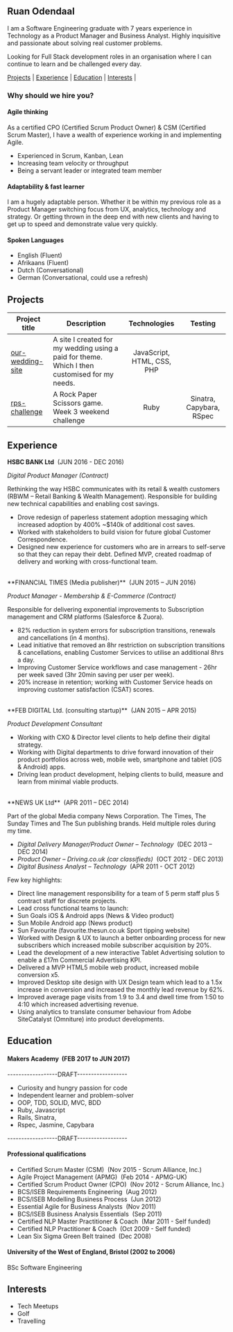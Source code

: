 ## Ruan Odendaal

I am a Software Engineering graduate with 7 years experience in Technology as a Product Manager and Business Analyst. Highly inquisitive and passionate about solving real customer problems.

Looking for Full Stack development roles in an organisation where I can continue to learn and be challenged every day.

[Projects](#projects) | [Experience](#experience) | [Education](#education) | [Interests](#interests) |

### Why should we hire you?

#### Agile thinking

As a certified CPO (Certified Scrum Product Owner) & CSM (Certified Scrum Master), I have a wealth of experience working in and implementing Agile.

- Experienced in Scrum, Kanban, Lean
- Increasing team velocity or throughput
- Being a servant leader or integrated team member

#### Adaptability & fast learner

I am a hugely adaptable person. Whether it be within my previous role as a Product Manager switching focus from UX, analytics, technology and strategy. Or getting thrown in the deep end with new clients and having to get up to speed and demonstrate value very quickly.

#### Spoken Languages

- English 	(Fluent)
- Afrikaans	(Fluent)
- Dutch 		(Conversational)
- German 	(Conversational, could use a refresh)

## Projects
Project title  | Description | Technologies | Testing
------------- | ------------------------------	| :-------------: | :-------------: |
[our-wedding-site](https://github.com/ruanodendaal/our-wedding-site) |  A site I created for my wedding using a paid for theme. Which I then customised for my needs. | JavaScript, HTML, CSS, PHP |
[rps-challenge](https://github.com/ruanodendaal/rps-challenge) | A Rock Paper Scissors game. Week 3 weekend challenge | Ruby | Sinatra, Capybara, RSpec

## Experience

**HSBC BANK Ltd** &nbsp;(JUN 2016 - DEC 2016)

*Digital Product Manager (Contract)*

Rethinking the way HSBC communicates with its retail & wealth customers (RBWM – Retail Banking & Wealth Management). Responsible for building new technical capabilities and enabling cost savings.

- Drove redesign of paperless statement adoption messaging which increased adoption by 400% ~$140k of additional cost saves.
- Worked with stakeholders to build vision for future global Customer Correspondence.
- Designed new experience for customers who are in arrears to self-serve so that they can repay their debt. Defined MVP, created roadmap of delivery and working with cross-functional team.

<br>
**FINANCIAL TIMES (Media publisher)** &nbsp;(JUN 2015 – JUN 2016)

*Product Manager - Membership & E-Commerce (Contract)*

Responsible for delivering exponential improvements to Subscription management and CRM platforms (Salesforce & Zuora).

- 82% reduction in system errors for subscription transitions, renewals and cancellations (in 4 months).
- Lead initiative that removed an 8hr restriction on subscription transitions & cancellations, enabling Customer Services to utilise an additional 8hrs a day.
- Improving Customer Service workflows and case management - 26hr per week saved (3hr 20min saving per user per week).
- 20% increase in retention; working with Customer Service heads on improving customer satisfaction (CSAT) scores.

<br>
**FEB DIGITAL Ltd. (consulting startup)** &nbsp;(JAN 2015 – APR 2015)

*Product Development Consultant*

- Working with CXO & Director level clients to help define their digital strategy.
- Working with Digital departments to drive forward innovation of their product portfolios across web, mobile web, smartphone and tablet (iOS & Android) apps.
- Driving lean product development, helping clients to build, measure and learn from minimal viable products.

<br>
**NEWS UK Ltd** &nbsp;(APR 2011 – DEC 2014)

Part of the global Media company News Corporation. The Times, The Sunday Times and The Sun publishing brands. Held multiple roles during my time.

- *Digital Delivery Manager/Product Owner – Technology* &nbsp;(DEC 2013 – DEC 2014)
- *Product Owner – Driving.co.uk (car classifieds)*  &nbsp;(OCT 2012 - DEC 2013)
- *Digital Business Analyst – Technology* &nbsp;(APR 2011 - OCT 2012)

Few key highlights:

- Direct line management responsibility for a team of 5 perm staff plus 5 contract staff  for discrete projects.
- Lead cross functional teams to launch:
 - Sun Goals iOS & Android apps (News & Video product)
 - Sun Mobile Android app (News product)
 - Sun Favourite (favourite.thesun.co.uk Sport tipping website)  
- Worked with Design & UX to launch a better onboarding process for new subscribers which increased mobile subscriber acquisition by 20%.
- Lead the development of a new interactive Tablet Advertising solution to enable a £17m Commercial Advertising KPI.
- Delivered a MVP HTML5 mobile web product, increased mobile conversion x5.
- Improved Desktop site design with UX Design team which lead to a 1.5x increase in conversion and increased the monthly lead revenue by 62%.
- Improved average page visits from 1.9 to 3.4 and dwell time from 1:50 to 4:10 which increased advertising revenue.
- Using analytics to translate consumer behaviour from Adobe SiteCatalyst (Omniture) into product developments.


## Education

#### Makers Academy &nbsp;(FEB 2017 to JUN 2017)
<!-- TODO -->
<!-- REVIEW -->
------------------DRAFT------------------
- Curiosity and hungry passion for code
- Independent learner and problem-solver
- OOP, TDD, SOLID, MVC, BDD
- Ruby, Javascript
- Rails, Sinatra,
- Rspec, Jasmine, Capybara

------------------DRAFT------------------


#### Professional qualifications
- Certified Scrum Master (CSM) &nbsp;(Nov 2015 - Scrum Alliance, Inc.)
- Agile Project Management (APMG) &nbsp;(Feb 2014 - APMG-UK)
- Certified Scrum Product Owner (CPO) &nbsp;(Nov 2012 - Scrum Alliance, Inc.)
- BCS/ISEB Requirements Engineering &nbsp;(Aug 2012)
- BCS/ISEB Modelling Business Process &nbsp;(Jun 2012)
- Essential Agile for Business Analysts &nbsp;(Nov 2011)
- BCS/ISEB Business Analysis Essentials &nbsp;(Sep 2011)
- Certified NLP Master Practitioner & Coach	&nbsp;(Mar 2011 - Self funded)
- Certified NLP Practitioner & Coach &nbsp;(Oct 2009 - Self funded)
- Lean Six Sigma Green Belt trained &nbsp;(Dec 2008)

#### University of the West of England, Bristol   (2002 to 2006)

BSc Software Engineering


## Interests
- Tech Meetups
- Golf
- Travelling
